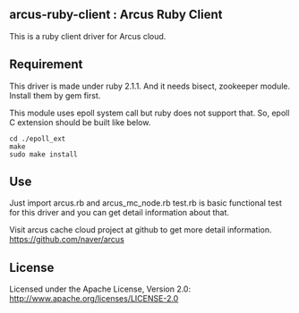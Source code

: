
## arcus-ruby-client : Arcus Ruby Client

This is a ruby client driver for Arcus cloud.

## Requirement

This driver is made under ruby 2.1.1.
And it needs bisect, zookeeper module. Install them by gem first.

This module uses epoll system call but ruby does not support that.
So, epoll C extension should be built like below.

```
cd ./epoll_ext
make
sudo make install
```


## Use

Just import arcus.rb and arcus_mc_node.rb
test.rb is basic functional test for this driver and you can get detail information about that.

Visit arcus cache cloud project at github to get more detail information.
https://github.com/naver/arcus


## License

Licensed under the Apache License, Version 2.0: http://www.apache.org/licenses/LICENSE-2.0



